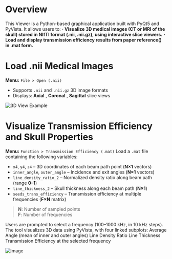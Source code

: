 # Overview
This Viewer is a Python-based graphical application built with PyQt5 and PyVista. It allows users to:
**· Visualize 3D medical images (CT or MRI of the skull) stored in NIfTI format (.nii, .nii.gz), using interactive slice viewers.**
**· Load and display transmission efficiency results from paper reference() in .mat form.**

# Load .nii Medical Images
**Menu:** `File > Open (.nii)`
- Supports `.nii` and `.nii.gz` 3D image formats  
- Displays: **Axial** , **Coronal** , **Sagittal** slice views

![3D View Example](https://github.com/user-attachments/assets/ef631db0-4226-4039-a6fe-a549ebc4365d)


# Visualize Transmission Efficiency and Skull Properties
**Menu:** `Function > Transmission Efficiency (.mat)`
Load a `.mat` file containing the following variables:
- `x4`, `y4`, `z4` – 3D coordinates of each beam path point (**N×1** vectors)
- `inner_angle`, `outer_angle` – Incidence and exit angles (**N×1** vectors)
- `line_density_ratio_2` – Normalized density ratio along beam path (range **0–1**)
- `line_thickness_2` – Skull thickness along each beam path (**N×1**)
- `seeds_trans_efficiency` – Transmission efficiency at multiple frequencies (**F×N** matrix)
> **N**: Number of sampled points  
> **F**: Number of frequencies

Users are prompted to select a frequency (100–1000 kHz, in 10 kHz steps).
The tool visualizes 3D data using PyVista, with four linked subplots:
Average Angle (mean of inner and outer angles)
Line Density Ratio
Line Thickness
Transmission Efficiency at the selected frequency

![image](https://github.com/user-attachments/assets/62f8ebbd-a23f-4865-b33f-92b180fdfeb0)

